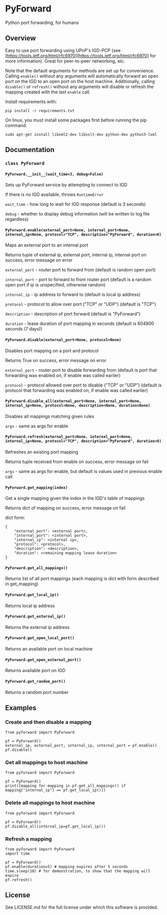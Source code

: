 # PyForward

Python port forwarding, for humans

## Overview

Easy to use port forwarding using UPnP's IGD-PCP (see [https://tools.ietf.org/html/rfc6970](https://tools.ietf.org/html/rfc6970) for more information). Great for peer-to-peer networking, etc.

Note that the default arguments for methods are set up for convenience. Calling `enable()` without any arguments will automatically forward an open port on the IGD to an open port on the host machine. Additionally, calling `disable()` or `refresh()` without any arguments will disable or refresh the mapping created with the last `enable` call.

Install requirements with:

`pip install -r requirements.txt`

On linux, you must install some packages first before running the pip command: 

`sudo apt-get install libxml2-dev libxslt-dev python-dev python3-lxml`

## Documentation

### `class PyForward`

#### `PyForward.__init__(wait_time=3, debug=False)`

Sets up PyForward service by attempting to connect to IGD

If there is no IGD available, throws `RuntimeError`


`wait_time` - how long to wait for IGD response (default is 3 seconds)

`debug` - whether to display debug information (will be written to log file regardless)

#### `PyForward.enable(external_port=None, internal_port=None, internal_ip=None, protocol="TCP", description="PyForward", duration=0)`

Maps an external port to an internal port

Returns tuple of external ip, external port, internal ip, internal port on success, error message on error


`external_port` - router port to forward from (default is random open port)

`internal_port` - port to forward to from router port (default is a random open port if ip is unspecified, otherwise random)

`internal_ip` - ip address to forward to (default is local ip address)

`protocol` - protocol to allow over port ("TCP" or "UDP") (default is "TCP")

`description` - description of port forward (default is "PyForward")

`duration` - lease duration of port mapping in seconds (default is 604800 seconds (7 days))

#### `PyForward.disable(external_port=None, protocol=None)`

Disables port mapping on a port and protocol

Returns True on success, error message on error


`external_port` - router port to disable forwarding from (default is port that forwarding was enabled on, if enable was called earlier)

`protocol` - protocol allowed over port to disable ("TCP" or "UDP") (default is protocol that forwarding was enabled on, if enable was called earlier)

#### `PyForward.disable_all(external_port=None, internal_port=None, internal_ip=None, protocol=None, description=None, duration=None)`

Disables all mappings matching given rules


`args` - same as args for enable

#### `PyForward.refresh(external_port=None, internal_port=None, internal_ip=None, protocol="TCP", description="PyForward", duration=0)`

Refreshes an existing port mapping

Returns tuple received from enable on success, error message on fail


`args` - same as args for enable, but default is values used in previous enable call

#### `PyForward.get_mapping(index)`

Get a single mapping given the index in the IGD's table of mappings

Returns dict of mapping on success, error message on fail


dict form:
```
{
    "external_port": <external port>,
    "internal_port": <internal port>,
    "internal_ip": <internal ip>,
    "protocol": <protocol>,
    "description": <description>,
    "duration": <remaining mapping lease duration>
}
```

#### `PyForward.get_all_mappings()`

Returns list of all port mappings (each mapping is dict with form described in get_mapping)

#### `PyForward.get_local_ip()`

Returns local ip address

#### `PyForward.get_external_ip()`

Returns the external ip address

#### `PyForward.get_open_local_port()`

Returns an available port on local machine

#### `PyForward.get_open_external_port()`

Returns available port on IGD

#### `PyForward.get_random_port()`

Returns a random port number

## Examples

### Create and then disable a mapping

```
from pyforward import PyForward

pf = PyForward()
external_ip, external_port, internal_ip, internal_port = pf.enable()
pf.disable()
```

### Get all mappings to host machine

```
from pyforward import PyForward

pf = PyForward()
print([mapping for mapping in pf.get_all_mappings() if mapping["internal_ip"] == pf.get_local_ip()])
```

### Delete all mappings to host machine

```
from pyforward import PyForward

pf = PyForward()
pf.disable_all(internal_ip=pf.get_local_ip())
```

### Refresh a mapping

```
from pyforward import PyForward
import time

pf = PyForward()
pf.enable(duration=5) # mapping expires after 5 seconds
time.sleep(10) # for demonstration, to show that the mapping will expire
pf.refresh()
```

## License

See LICENSE.md for the full license under which this software is provided.